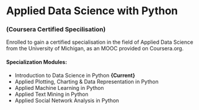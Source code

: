 # Applied Data Science with Python
### (Coursera Certified Specilisation)
Enrolled to gain a certified specialisation in the field of Applied Data Science from the University of Michigan, as an MOOC provided on Coursera.org.

#### Specialization Modules:
- Introduction to Data Science in Python **{Current}**
- Applied Plotting, Charting & Data Representation in Python
- Applied Machine Learning in Python 
- Applied Text Mining in Python 
- Applied Social Network Analysis in Python

